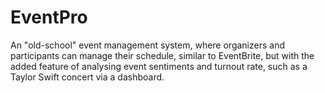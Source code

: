 # EventPro
An "old-school" event management system, where organizers and participants can manage their schedule, similar to EventBrite, but with the added feature of analysing event sentiments and turnout rate, such as a Taylor Swift concert via a dashboard.
